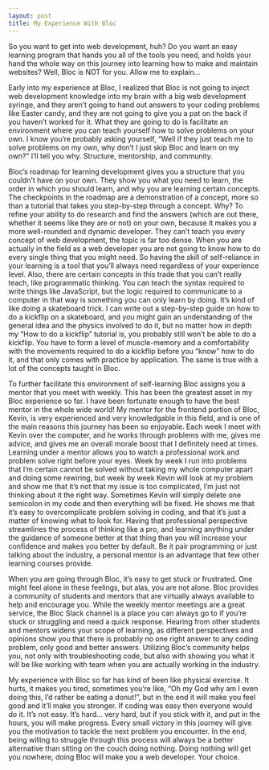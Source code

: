 ```yaml
---
layout: post
title: My Experience With Bloc
---
```


So you want to get into web development, huh? Do you want an easy learning program that hands you all of the tools you need, and holds your hand the whole way on this journey into learning how to make and maintain websites? Well, Bloc is NOT for you. Allow me to explain…

Early into my experience at Bloc, I realized that Bloc is not going to inject web development knowledge into my brain with a big web development syringe, and they aren’t going to hand out answers to your coding problems like Easter candy, and they are not going to give you a pat on the back if you haven’t worked for it. What they are going to do is facilitate an environment where you can teach yourself how to solve problems on your own. I know you’re probably asking yourself, “Well if they just teach me to solve problems on my own, why don’t I just skip Bloc and learn on my own?” I’ll tell you why. Structure, mentorship, and community.

Bloc’s roadmap for learning development gives you a structure that you couldn’t have on your own. They show you what you need to learn, the order in which you should learn, and why you are learning certain concepts. The checkpoints in the roadmap are a demonstration of a concept, more so than a tutorial that takes you step-by-step through a concept. Why? To refine your ability to do research and find the answers (which are out there, whether it seems like they are or not) on your own, because it makes you a more well-rounded and dynamic developer. They can’t teach you every concept of web development, the topic is far too dense. When you are actually in the field as a web developer you are not going to know how to do every single thing that you might need. So having the skill of self-reliance in your learning is a tool that you’ll always need regardless of your experience level. Also, there are certain concepts in this trade that you can’t really teach, like programmatic thinking. You can teach the syntax required to write things like JavaScript, but the logic required to communicate to a computer in that way is something you can only learn by doing. It’s kind of like doing a skateboard trick. I can write out a step-by-step guide on how to do a kickflip on a skateboard, and you might gain an understanding of the general idea and the physics involved to do it, but no matter how in depth my “How to do a kickflip” tutorial is, you probably still won’t be able to do a kickflip. You have to form a level of muscle-memory and a comfortability with the movements required to do a kickflip before you “know” how to do it, and that only comes with practice by application. The same is true with a lot of the concepts taught in Bloc.

To further facilitate this environment of self-learning Bloc assigns you a mentor that you meet with weekly. This has been the greatest asset in my Bloc experience so far. I have been fortunate enough to have the best mentor in the whole wide world! My mentor for the frontend portion of Bloc, Kevin, is very experienced and very knowledgable in this field, and is one of the main reasons  this journey has been so enjoyable. Each week I meet with Kevin over the computer, and he works through problems with me, gives me advice, and gives me an overall morale boost that I definitely need at times. Learning under a mentor allows you to watch a professional work and problem solve right before your eyes. Week by week I run into problems that I’m certain cannot be solved without taking my whole computer apart and doing some rewiring, but week by week Kevin will look at my problem and show me that it’s not that my issue is too complicated, I’m just not thinking about it the right way. Sometimes Kevin will simply delete one semicolon in my code and then everything will be fixed. He shows me that it’s easy to overcomplicate problem solving in coding, and that it’s just a matter of knowing what to look for. Having that professional perspective streamlines the process of thinking like a pro, and learning anything under the guidance of someone better at that thing than you will increase your confidence and makes you better by default. Be it pair programming or just talking about the industry, a personal mentor is an advantage that few other learning courses provide.

When you are going through Bloc, it’s easy to get stuck or frustrated. One might feel alone in these feelings, but alas, you are not alone. Bloc provides a community of students and mentors that are virtually always available to help and encourage you. While the weekly mentor meetings are a great service, the Bloc Slack channel is a place you can always go to if you’re stuck or struggling and need a quick response. Hearing from other students and mentors widens your scope of learning, as different perspectives and opinions show you that there is probably no one right answer to any coding problem, only good and better answers. Utilizing Bloc’s community helps you, not only with troubleshooting code, but also with showing you what it will be like working with team when you are actually working in the industry.

My experience with Bloc so far has kind of been like physical exercise. It hurts, it makes you tired, sometimes you’re like, “Oh my God why am I even doing this, I’d rather be eating a donut!”, but in the end it will make you feel good and it’ll make you stronger. If coding was easy then everyone would do it. It’s not easy. It’s hard… very hard, but if you stick with it, and put in the hours, you will make progress. Every small victory in this journey will give you the motivation to tackle the next problem you encounter. In the end, being willing to struggle through this process will always be a better alternative than sitting on the couch doing nothing. Doing nothing will get you nowhere, doing Bloc will make you a web developer. Your choice.

